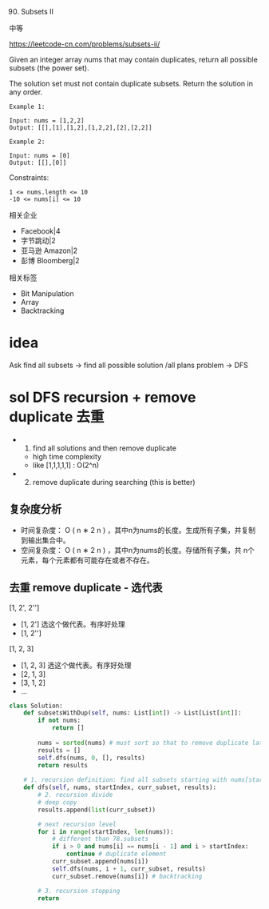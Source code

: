 90. Subsets II

中等

https://leetcode-cn.com/problems/subsets-ii/


Given an integer array nums that may contain duplicates, return all possible subsets (the power set).

The solution set must not contain duplicate subsets. Return the solution in any order.

 
```
Example 1:

Input: nums = [1,2,2]
Output: [[],[1],[1,2],[1,2,2],[2],[2,2]]

Example 2:

Input: nums = [0]
Output: [[],[0]]
```

Constraints:
```
1 <= nums.length <= 10
-10 <= nums[i] <= 10
```

相关企业
- Facebook|4
- 字节跳动|2
- 亚马逊 Amazon|2
- 彭博 Bloomberg|2

相关标签
- Bit Manipulation
- Array
- Backtracking

# idea

Ask find all subsets -> find all possible solution /all plans problem -> DFS

# sol DFS recursion + remove duplicate 去重

- 1. find all solutions and then remove duplicate
  - high time complexity
  - like [1,1,1,1,1] : O(2^n)
- 2. remove duplicate during searching (this is  better)
  



## 复杂度分析

- 时间复杂度：
O
(
n
∗
2
n
)
，其中n为nums的长度。生成所有子集，并复制到输出集合中。
- 空间复杂度：
O
(
n
∗
2
n
)
，其中n为nums的长度。存储所有子集，共 n个元素，每个元素都有可能存在或者不存在。

## 去重 remove duplicate - 选代表

[1, 2', 2''] 
- [1, 2']  选这个做代表。有序好处理
- [1, 2''] 


[1, 2, 3] 
- [1, 2, 3]  选这个做代表。有序好处理
- [2, 1, 3]
- [3, 1, 2] 
-  ...

```py
class Solution:
    def subsetsWithDup(self, nums: List[int]) -> List[List[int]]:
        if not nums:
            return []
        
        nums = sorted(nums) # must sort so that to remove duplicate later
        results = []
        self.dfs(nums, 0, [], results)
        return results
    
    # 1. recursion definition: find all subsets starting with nums[startIndex]
    def dfs(self, nums, startIndex, curr_subset, results):
        # 2. recursion divide
        # deep copy
        results.append(list(curr_subset))

        # next recursion level 
        for i in range(startIndex, len(nums)):
            # different than 78.subsets
            if i > 0 and nums[i] == nums[i - 1] and i > startIndex:
                continue # duplicate element
            curr_subset.append(nums[i])
            self.dfs(nums, i + 1, curr_subset, results)
            curr_subset.remove(nums[i]) # backtracking

        # 3. recursion stopping
        return
```
